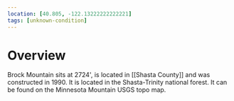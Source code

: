 ```yaml
---
location: [40.805, -122.13222222222221]
tags: [unknown-condition]
---
```


# Overview

Brock Mountain sits at 2724', is located in [[Shasta County]] and was constructed in 1990. It is located in the Shasta-Trinity national forest. It can be found on the Minnesota Mountain USGS topo map.

